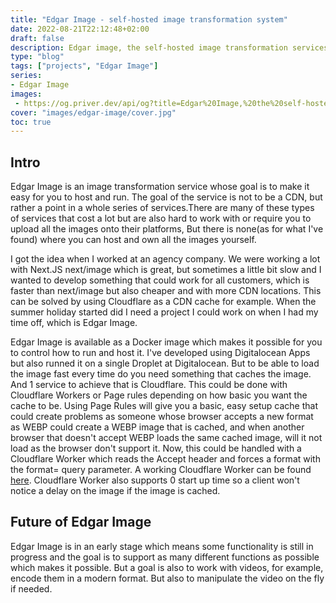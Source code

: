 ```yaml
---
title: "Edgar Image - self-hosted image transformation system"
date: 2022-08-21T22:12:48+02:00
draft: false
description: Edgar image, the self-hosted image transformation services.
type: "blog"
tags: ["projects", "Edgar Image"]
series:
- Edgar Image
images:
 - https://og.priver.dev/api/og?title=Edgar%20Image,%20the%20self-hosted%20image%20transformation%20service
cover: "images/edgar-image/cover.jpg"
toc: true
---
```


## Intro

Edgar Image is an image transformation service whose goal is to make it easy for you to host and run. The goal of the service is not to be a CDN, but rather a point in a whole series of services.There are many of these types of services that cost a lot but are also hard to work with or require you to upload all the images onto their platforms, But there is none(as for what I've found) where you can host and own all the images yourself. 

I got the idea when I worked at an agency company. We were working a lot with Next.JS next/image which is great, but sometimes a little bit slow and I wanted to develop something that could work for all customers, which is faster than next/image but also cheaper and with more CDN locations. This can be solved by using Cloudflare as a CDN cache for example. When the summer holiday started did I need a project I could work on when I had my time off, which is Edgar Image.

Edgar Image is available as a Docker image which makes it possible for you to control how to run and host it. I've developed using Digitalocean Apps but also runned it on a single Droplet at Digitalocean. But to be able to load the image fast every time do you need something that caches the image. And 1 service to achieve that is Cloudflare. This could be done with Cloudflare Workers or Page rules depending on how basic you want the cache to be. Using Page Rules will give you a basic, easy setup cache that could create problems as someone whose browser accepts a new format as WEBP could create a WEBP image that is cached, and when another browser that doesn't accept WEBP loads the same cached image, will it not load as the browser don't support it. Now, this could be handled with a Cloudflare Worker which reads the Accept header and forces a format with the format= query parameter. A working Cloudflare Worker can be found [here](https://github.com/edgar-image/cacheing/tree/main/examples/cloudflare-worker).
Cloudflare Worker also supports 0 start up time so a client won't notice a delay on the image if the image is cached.

## Future of Edgar Image

Edgar Image is in an early stage which means some functionality is still in progress and the goal is to support as many different functions as possible which makes it possible. But a goal is also to work with videos, for example, encode them in a modern format. But also to manipulate the video on the fly if needed.
